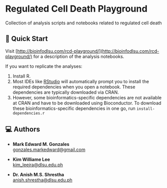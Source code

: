 # Regulated Cell Death Playground

Collection of analysis scripts and notebooks related to regulated cell death

## 🚀 Quick Start

Visit [http://bioinfodlsu.com/rcd-playground/](http://bioinfodlsu.com/rcd-playground/) for a description of the analysis notebooks.

If you want to replicate the analyses:
1. Install R.
2. Most IDEs like [RStudio](https://posit.co/download/rstudio-desktop/) will automatically prompt you to install the required dependencies when you open a notebook.
   These dependencies are typically downloaded via CRAN. 
3. However, some bioinformatics-specific dependencies are not available at CRAN and have to be downloaded using Bioconductor.
   To download these bioinformatics-specific dependencies in one go, run `install-dependencies.r`

## 💻 Authors
- **Mark Edward M. Gonzales** <br>
  gonzales.markedward@gmail.com

- **Kim Williame Lee** <br>
  kim_leejra@dlsu.edu.ph

- **Dr. Anish M.S. Shrestha** <br>
  anish.shrestha@dlsu.edu.ph
